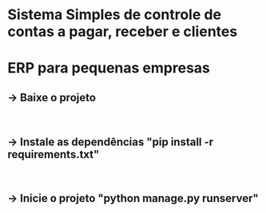 # Sistema Simples de controle de contas a pagar, receber e clientes
<h1>ERP para pequenas empresas</h1>

<h2> -> Baixe o projeto</h2><br>
<h2> -> Instale as dependências "pip install -r requirements.txt"</h2> <br>
<h2> -> Inicie o projeto "python manage.py runserver"</h2><br>
